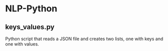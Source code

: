 # NLP-Python

## keys_values.py

Python script that reads a JSON file and creates two lists, one with keys and one with values.

